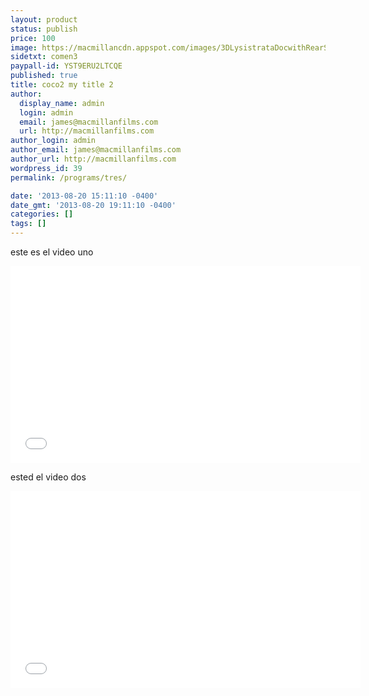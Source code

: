 ```yaml
---
layout: product
status: publish
price: 100
image: https://macmillancdn.appspot.com/images/3DLysistrataDocwithRearSm.jpg
sidetxt: comen3
paypall-id: YST9ERU2LTCQE
published: true
title: coco2 my title 2
author:
  display_name: admin
  login: admin
  email: james@macmillanfilms.com
  url: http://macmillanfilms.com
author_login: admin
author_email: james@macmillanfilms.com
author_url: http://macmillanfilms.com
wordpress_id: 39
permalink: /programs/tres/

date: '2013-08-20 15:11:10 -0400'
date_gmt: '2013-08-20 19:11:10 -0400'
categories: []
tags: []
---
```

este es el video uno

<iframe src="//www.youtube.com/embed?v=isMGCBvs8SQ&start_radio=1&list=RDisMGCBvs8SQ?rel=0&amp;modestbranding=1&amp;autohide=1" width="560" height="315" frameborder="0" allowfullscreen="allowfullscreen"></iframe>

ested el video  dos

<iframe src="//www.youtube.com/embed?v=isMGCBvs8SQ&start_radio=1&list=RDisMGCBvs8SQ?rel=0&amp;modestbranding=1&amp;autohide=1" width="560" height="315" frameborder="0" allowfullscreen="allowfullscreen"></iframe>

